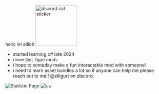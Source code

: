 hello im elliot! <img width="128" height="128" alt="discord cat sticker" src="https://github.com/user-attachments/assets/2e49506c-409b-48b5-bf54-b350c9925754" />


- started learning c# late 2024
- i love QoL type mods
- i hope to someday make a fun interactable mod with someone!
- i need to learn asset bundles a lot so if anyone can help me please reach out to me!! @elligurt on discord. 

![Statistic Page](https://github-readme-stats.vercel.app/api?username=elligurt&show_icons=true&theme=dark) ![us](https://github.com/user-attachments/assets/ee5b1ae7-8de4-4f78-aacc-787380c7521d)


